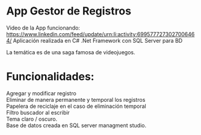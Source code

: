 # App Gestor de Registros
Video de la App funcionando: https://www.linkedin.com/feed/update/urn:li:activity:6995777273027006464/
Aplicación realizada en C# .Net Framework con SQL Server para BD

La temática es de una saga famosa de videojuegos.
# Funcionalidades:
Agregar y modificar registro <br>
Eliminar de manera permanente y temporal los registros <br>
Papelera de reciclaje en el caso de eliminación temporal <br>
Filtro buscador al escribir <br>
Tema claro / oscuro. <br>
Base de datos creada en SQL server managment studio.
